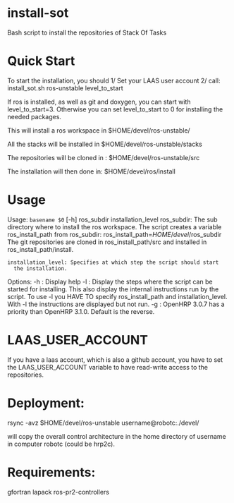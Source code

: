 install-sot
===========
Bash script to install the repositories of Stack Of Tasks

Quick Start
===========

To start the installation, you should
1/ Set your LAAS user account
2/ call:
install_sot.sh ros-unstable level_to_start

If ros is installed, as well as git and doxygen,
you can start with level_to_start=3.
Otherwise you can set level_to_start to 0 for installing
the needed packages.

This will install a ros workspace in
$HOME/devel/ros-unstable/

All the stacks will be installed in 
$HOME/devel/ros-unstable/stacks

The repositories will be cloned in :
$HOME/devel/ros-unstable/src

The installation will then done in:
$HOME/devel/ros/install

Usage
=====

Usage: `basename $0` [-h] ros_subdir installation_level
    ros_subdir: The sub directory where to install the ros workspace.
      The script creates a variable ros_install_path from ros_subdir:
      ros_install_path=$HOME/devel/$ros_subdir
      The git repositories are cloned in ros_install_path/src and
      installed in ros_install_path/install.
  
    installation_level: Specifies at which step the script should start
      the installation.
  
  Options:
     -h : Display help
     -l : Display the steps where the script can be started for installing.
          This also display the internal instructions run by the script.
          To use -l you HAVE TO specify ros_install_path and installation_level.
          With -l the instructions are displayed but not run.
     -g : OpenHRP 3.0.7 has a priority than OpenHRP 3.1.0. Default is the reverse.

LAAS_USER_ACCOUNT
=================
If you have a laas account, which is also a github account, you have to set 
the LAAS_USER_ACCOUNT variable to have read-write access to the repositories.

Deployment:
==========
rsync -avz $HOME/devel/ros-unstable username@robotc:./devel/

will copy the overall control architecture in
the home directory of username in computer robotc (could be hrp2c).


Requirements:
=============
gfortran
lapack
ros-pr2-controllers
